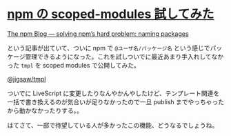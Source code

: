 # [npm の scoped-modules 試してみた](/2015/05/05/npm-scoped-modules.html)

[The npm Blog — solving npm’s hard problem: naming packages](http://blog.npmjs.org/post/116936804365/solving-npms-hard-problem-naming-packages)

という記事が出ていて、ついに npm で `@ユーザ名/パッケージ名` という感じでパッケージ管理できるようになった。これを試しついでに最近あまり手入れしてなかった `tmpl` を scoped modules で公開してみた。

[@jigsaw/tmpl](https://www.npmjs.com/package/@jigsaw/tmpl)

ついでに LiveScript に変更したりなんやかんやしたけど、テンプレート関連を一括で書き換えるのが気合いが足りなかったので一旦 publish までやっちゃったから動かなかったりする。。

はてさて、一部で待望している人が多かったこの機能、どうなるでしょうね。
